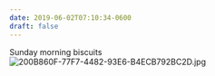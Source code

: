 ```yaml
---
date: 2019-06-02T07:10:34-0600
draft: false
---
```




Sunday morning biscuits ![200B860F-77F7-4482-93E6-B4ECB792BC2D.jpg](http://ianwhitney.micro.blog/uploads/2019/4bf96884f8.jpg)



